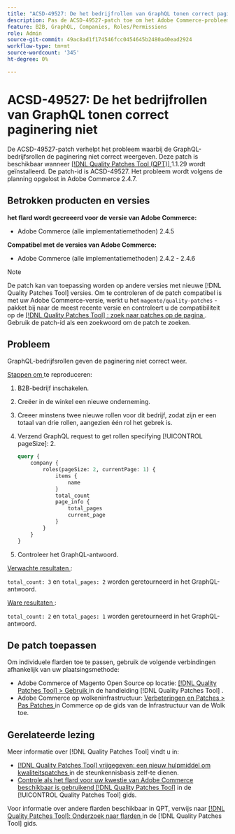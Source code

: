 ```yaml
---
title: "ACSD-49527: De het bedrijfrollen van GraphQL tonen correct paginering niet."
description: Pas de ACSD-49527-patch toe om het Adobe Commerce-probleem op te lossen waarbij de GraphQL-bedrijfsrollen de paginering niet correct weergeven.
feature: B2B, GraphQL, Companies, Roles/Permissions
role: Admin
source-git-commit: 49ac8ad1f174546fcc0454645b2480a40ead2924
workflow-type: tm+mt
source-wordcount: '345'
ht-degree: 0%

---
```


# ACSD-49527: De het bedrijfrollen van GraphQL tonen correct paginering niet

De ACSD-49527-patch verhelpt het probleem waarbij de GraphQL-bedrijfsrollen de paginering niet correct weergeven. Deze patch is beschikbaar wanneer [[!DNL Quality Patches Tool (QPT)] ](https://experienceleague.adobe.com/en/docs/commerce-knowledge-base/kb/announcements/commerce-announcements/magento-quality-patches-released-new-tool-to-self-serve-quality-patches) 1.1.29 wordt geïnstalleerd. De patch-id is ACSD-49527. Het probleem wordt volgens de planning opgelost in Adobe Commerce 2.4.7.

## Betrokken producten en versies

**het flard wordt gecreeerd voor de versie van Adobe Commerce:**

* Adobe Commerce (alle implementatiemethoden) 2.4.5

**Compatibel met de versies van Adobe Commerce:**

* Adobe Commerce (alle implementatiemethoden) 2.4.2 - 2.4.6

>[!NOTE]
>
>De patch kan van toepassing worden op andere versies met nieuwe [!DNL Quality Patches Tool] versies. Om te controleren of de patch compatibel is met uw Adobe Commerce-versie, werkt u het `magento/quality-patches` -pakket bij naar de meest recente versie en controleert u de compatibiliteit op de [[!DNL Quality Patches Tool] : zoek naar patches op de pagina ](https://experienceleague.adobe.com/tools/commerce-quality-patches/index.html) . Gebruik de patch-id als een zoekwoord om de patch te zoeken.

## Probleem

GraphQL-bedrijfsrollen geven de paginering niet correct weer.

<u> Stappen om </u> te reproduceren:

1. B2B-bedrijf inschakelen.
1. Creëer in de winkel een nieuwe onderneming.
1. Creeer minstens twee nieuwe rollen voor dit bedrijf, zodat zijn er een totaal van drie rollen, aangezien één rol het gebrek is.
1. Verzend GraphQL request to get rollen specifying [!UICONTROL pageSize]: 2.

   ```GraphQL
   query {
       company {
           roles(pageSize: 2, currentPage: 1) {
               items {
                   name
               }
               total_count
               page_info {
                   total_pages
                   current_page
               }
           }
       }
   } 
   ```

1. Controleer het GraphQL-antwoord.

<u> Verwachte resultaten </u>:

`total_count: 3` en `total_pages: 2` worden geretourneerd in het GraphQL-antwoord.

<u> Ware resultaten </u>:

`total_count: 2` en `total_pages: 1` worden geretourneerd in het GraphQL-antwoord.

## De patch toepassen

Om individuele flarden toe te passen, gebruik de volgende verbindingen afhankelijk van uw plaatsingsmethode:

* Adobe Commerce of Magento Open Source op locatie: [[!DNL Quality Patches Tool]  > Gebruik ](https://experienceleague.adobe.com/docs/commerce-operations/tools/quality-patches-tool/usage.html) in de handleiding [!DNL Quality Patches Tool] .
* Adobe Commerce op wolkeninfrastructuur: [ Verbeteringen en Patches > Pas Patches ](https://experienceleague.adobe.com/docs/commerce-cloud-service/user-guide/develop/upgrade/apply-patches.html) in Commerce op de gids van de Infrastructuur van de Wolk toe.

## Gerelateerde lezing

Meer informatie over [!DNL Quality Patches Tool] vindt u in:

* [[!DNL Quality Patches Tool]  vrijgegeven: een nieuw hulpmiddel om kwaliteitspatches ](https://experienceleague.adobe.com/en/docs/commerce-knowledge-base/kb/announcements/commerce-announcements/magento-quality-patches-released-new-tool-to-self-serve-quality-patches) in de steunkennisbasis zelf-te dienen.
* [ Controle als het flard voor uw kwestie van Adobe Commerce beschikbaar is gebruikend  [!DNL Quality Patches Tool]](/help/tools/quality-patches-tool/patches-available-in-qpt/check-patch-for-magento-issue-with-magento-quality-patches.md) in de [!UICONTROL Quality Patches Tool] gids.


Voor informatie over andere flarden beschikbaar in QPT, verwijs naar [[!DNL Quality Patches Tool]: Onderzoek naar flarden ](https://experienceleague.adobe.com/tools/commerce-quality-patches/index.html) in de [!DNL Quality Patches Tool] gids.
